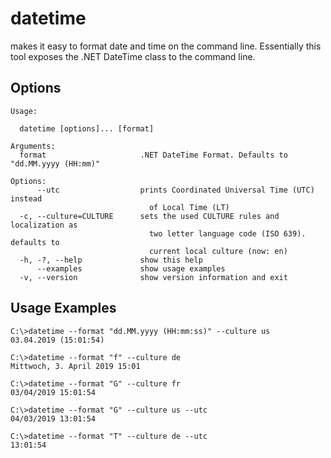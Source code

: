 # datetime
makes it easy to format date and time on the command line.
Essentially this tool exposes the .NET DateTime class to the command line.

## Options

```
Usage:

  datetime [options]... [format]

Arguments:
  format                     .NET DateTime Format. Defaults to "dd.MM.yyyy (HH:mm)"

Options:
      --utc                  prints Coordinated Universal Time (UTC) instead
                               of Local Time (LT)
  -c, --culture=CULTURE      sets the used CULTURE rules and localization as
                               two letter language code (ISO 639). defaults to
                               current local culture (now: en)
  -h, -?, --help             show this help
      --examples             show usage examples
  -v, --version              show version information and exit
```

## Usage Examples
```
C:\>datetime --format "dd.MM.yyyy (HH:mm:ss)" --culture us
03.04.2019 (15:01:54)

C:\>datetime --format "f" --culture de
Mittwoch, 3. April 2019 15:01

C:\>datetime --format "G" --culture fr
03/04/2019 15:01:54

C:\>datetime --format "G" --culture us --utc
04/03/2019 13:01:54

C:\>datetime --format "T" --culture de --utc
13:01:54
```



